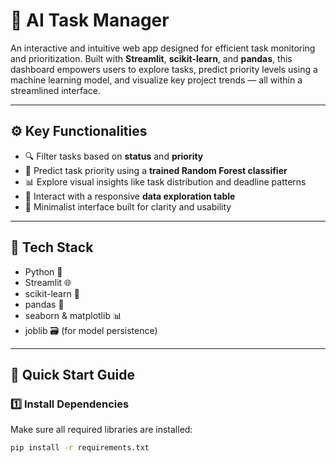 # 📌 AI Task Manager 

An interactive and intuitive web app designed for efficient task monitoring and prioritization. Built with **Streamlit**, **scikit-learn**, and **pandas**, this dashboard empowers users to explore tasks, predict priority levels using a machine learning model, and visualize key project trends — all within a streamlined interface.

---

## ⚙️ Key Functionalities

- 🔍 Filter tasks based on **status** and **priority**
- 🤖 Predict task priority using a **trained Random Forest classifier**
- 📊 Explore visual insights like task distribution and deadline patterns
- 🧾 Interact with a responsive **data exploration table**
- 🎯 Minimalist interface built for clarity and usability

---

## 🧰 Tech Stack

- Python 🐍  
- Streamlit 🌐  
- scikit-learn 🤖  
- pandas 🧮  
- seaborn & matplotlib 📊  
- joblib 🗃️ (for model persistence)

---

## 🚀 Quick Start Guide

### 1️⃣ Install Dependencies

Make sure all required libraries are installed:

```bash
pip install -r requirements.txt
